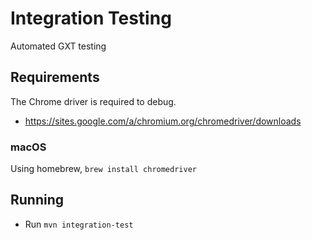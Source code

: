 # Integration Testing
Automated GXT testing

## Requirements
The Chrome driver is required to debug.

* https://sites.google.com/a/chromium.org/chromedriver/downloads

### macOS
Using homebrew, `brew install chromedriver` 

## Running

* Run `mvn integration-test`

